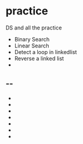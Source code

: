 # practice
DS and all the practice
- Binary Search
- Linear Search
- Detect a loop in linkedlist
- Reverse a linked list
- 
--
-
-
-
-
-
-
-
-
